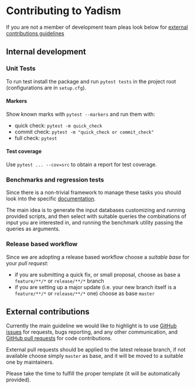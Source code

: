 # Contributing to Yadism

If you are not a member of development team pleas look below for [external
contributions guidelines](.github/contributing.md#external-contributions)

## Internal development

### Unit Tests
To run test install the package and run `pytest tests` in the project root
(configurations are in `setup.cfg`).

<!--TODO further descriptions should be moved to the wiki, in order to have a
unique place to reference for development and to keep this document as short as
possible-->

#### Markers
Show known marks with `pytest --markers` and run them with:
- quick check: `pytest -m quick_check`
- commit check: `pytest -m "quick_check or commit_check"`
- full check: `pytest`

#### Test coverage
Use `pytest ... --cov=src` to obtain a report for test coverage.

### Benchmarks and regression tests
Since there is a non-trivial framework to manage these tasks you should look
into the specific
[documentation](https://n3pdf.github.io/yadism/dev-tools/db-suite.html).

The main idea is to generate the input databases customizing and running
provided scripts, and then select with suitable queries the combinations of
input you are interested in, and running the benchmark utility passing the
queries as arguments.

### Release based workflow
Since we are adopting a release based workflow choose a *suitable base* for your
*pull request*:
- if you are submitting a quick fix, or small proposal, choose as base a
 `feature/**/*` or `release/**/*` branch
- if you are setting up a major update (i.e. your new branch itself is a
 `feature/**/*` or `release/**/*` one) choose as base `master`

## External contributions

Currently the main guideline we would like to highlight is to use [GitHub
issues](https://github.com/N3PDF/yadism/issues) for requests, bugs reporting,
and any other communication, and [GitHub pull
requests](https://github.com/N3PDF/yadism/pulls) for code contributions.

External pull requests should be applied to the latest release branch, if not
available choose simply `master` as base, and it will be moved to a suitable one
by maintainers.

Please take the time to fulfill the proper template (it will be automatically provided).


